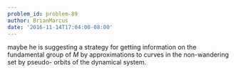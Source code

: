 ```yaml
---
problem_id: problem-89
author: BrianMarcus
date: '2016-11-14T17:04:00-08:00'
---
```

maybe he is suggesting a strategy for getting information on the fundamental
group of $M$ by approximations to curves in the non-wandering set by pseudo-
orbits of the dynamical system.

